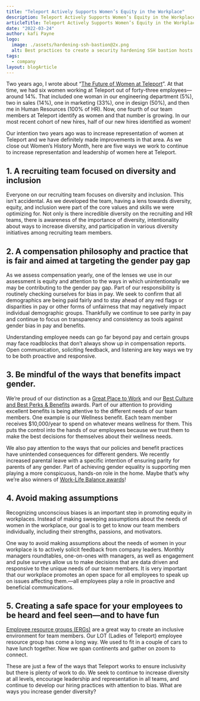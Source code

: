 ```yaml
---
title: "Teleport Actively Supports Women’s Equity in the Workplace"
description: Teleport Actively Supports Women’s Equity in the Workplace.
articleTitle: Teleport Actively Supports Women’s Equity in the Workplace
date: "2022-03-24"
author: kafi Payne
logo:
  image: ./assets/hardening-ssh-bastion@2x.png
  alt: Best practices to create a security hardening SSH bastion hosts
tags:
  - company
layout: blogArticle
---
```


Two years ago, I wrote about “[The Future of Women at Teleport](https://goteleport.com/blog/the-future-of-women-at-gravitational/)”. At that time, we had six women working at Teleport out of forty-three employees—around 14%. That included one woman in our engineering department (5%), two in sales (14%), one in marketing (33%), one in design (50%), and then me in Human Resources (100% of HR). 
Now, one fourth of our team members at Teleport identify as women and that number is growing. In our most recent cohort of new hires, half of our new hires identified as women! 

Our intention two years ago was to increase representation of women at Teleport and we have definitely made improvements in that area. As we close out Women’s History Month, here are five ways we work to continue to increase representation and leadership of women here at Teleport. 

## 1. A recruiting team focused on diversity and inclusion 
Everyone on our recruiting team focuses on diversity and inclusion. This isn’t accidental. As we developed the team, having a lens towards diversity, equity, and inclusion were part of the core values and skills we were optimizing for. Not only is there incredible diversity on the  recruiting and HR teams, there is awareness of the importance of diversity, intentionality about ways to increase diversity, and participation in various diversity initiatives among recruiting team members. 

## 2. A compensation philosophy and practice that is fair and aimed at targeting the gender pay gap 
As we assess compensation yearly, one of the lenses we use in our assessment is equity and attention to the ways in which unintentionally we may be contributing to the gender pay gap. Part of our responsibility is routinely checking ourselves for bias in pay.  We seek to confirm that all demographics are being paid fairly and to stay ahead of any red flags or disparities in pay or other forms of unfairness that may negatively impact individual demographic groups. Thankfully we continue to see parity in pay and continue to focus on transparency and consistency as tools against gender bias in pay and benefits. 

Understanding employee needs can go far beyond pay and certain groups may face roadblocks that don’t always show up in compensation reports. Open communication, soliciting feedback, and listening are key ways we try to be both proactive and responsive. 

## 3. Be mindful of the ways that benefits impact gender. 
We’re proud of our distinction as a [Great Place to Work](https://www.greatplacetowork.com/certified-company/7038719) and our [Best Culture and Best Perks & Benefits](https://www.comparably.com/companies/teleport-9866) awards. Part of our attention to providing excellent benefits is being attentive to the different needs of our team members. One example is our Wellness benefit. Each team member receives $10,000/year to spend on whatever means wellness for them.  This puts the control into the hands of our employees because we trust them to make the best decisions for themselves about their wellness needs. 

We also pay attention to the ways that our policies and benefit practices have unintended consequences for different  genders. We recently increased parental leave with a specific intention of ensuring parity for parents of any gender. Part of achieving gender equality  is supporting men playing a more conspicuous, hands-on role in the home. Maybe that’s why we’re also winners of [Work-Life Balance awards](https://www.comparably.com/companies/teleport-9866)!

## 4.  Avoid making assumptions
Recognizing unconscious biases is an important step in promoting equity in workplaces. Instead of making sweeping assumptions about the needs of women in the workplace, our goal is to get  to know our team members individually, including their strengths, passions, and motivators.

One way to avoid making assumptions about the needs of women in your workplace is to actively solicit feedback from company leaders.  Monthly managers roundtables, one-on-ones with managers, as well as engagement and pulse surveys allow us to make decisions that are data driven and responsive to the unique needs of our team members. 
It is very important that our workplace promotes an open space for all employees to speak up on issues affecting them.—all employees play a role in proactive and beneficial communications.

## 5. Creating a safe space for your employees to be heard and feel seen—and to have fun
[Employee resource groups (ERGs)](https://www.greatplacetowork.com/resources/blog/what-are-employee-resource-groups-ergs?utm_campaign=202203.TL.TLC.BL.IWD&utm_medium=blog&utm_source=gptw_website&utm_content=blog-link&utm_term=20210803&utm_audience=all&utm_source=content-newsletter&utm_medium=email&utm_campaign=2022.TL.TLC.EM.MarContentNL&utm_term=20220317&utm_audience=customer) are a great way  to create an inclusive environment for team members. Our LOT (Ladies of Teleport) employee resource group has come a long way. We used to fit in a couple of cars to have lunch together.  Now we span continents and gather on zoom to connect.

These are just a few of the ways that Teleport works to ensure  inclusivity but there is plenty of work to do. We seek to continue to increase diversity at all levels, encourage leadership and representation in all teams, and continue to develop our hiring practices with attention to bias. 
What are ways you increase gender diversity?
